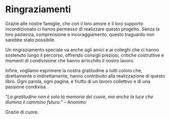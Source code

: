 # Ringraziamenti

Grazie alle nostre famiglie, che con il loro amore e il loro supporto incondizionato ci hanno permesso di realizzare questo progetto. Senza la loro pazienza, comprensione e incoraggiamento, questo traguardo non sarebbe stato possibile.

Un ringraziamento speciale va anche agli amici e ai colleghi che ci hanno sostenuto lungo il percorso, offrendo consigli preziosi, critiche costruttive e momenti di condivisione che hanno arricchito il nostro lavoro.

Infine, vogliamo esprimere la nostra gratitudine a tutti coloro che, direttamente o indirettamente, hanno contribuito alla realizzazione di questo libro. Ogni parola, ogni pagina, è frutto di un lavoro collettivo e di una passione condivisa.

*"La gratitudine non è solo la memoria del cuore, ma anche la luce che illumina il cammino futuro."* – Anonimo

Grazie di cuore.
